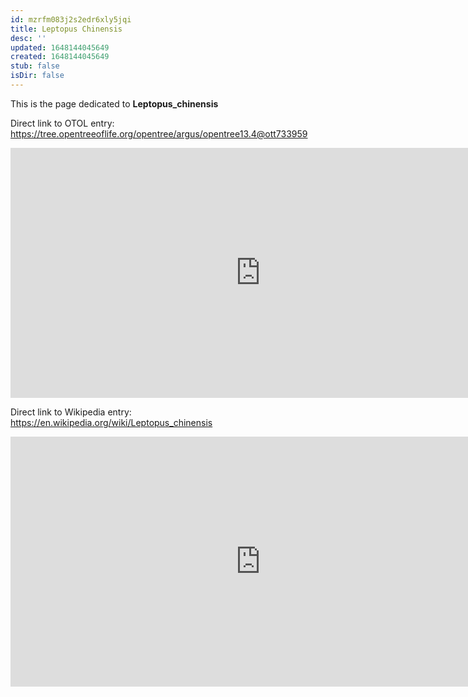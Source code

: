 ```yaml
---
id: mzrfm083j2s2edr6xly5jqi
title: Leptopus Chinensis
desc: ''
updated: 1648144045649
created: 1648144045649
stub: false
isDir: false
---
```

This is the page dedicated to **Leptopus_chinensis**


Direct link to OTOL entry: https://tree.opentreeoflife.org/opentree/argus/opentree13.4@ott733959



<html>
    <body>
    <iframe src="https://tree.opentreeoflife.org/opentree/argus/opentree13.4@ott733959"
    width="800" height="400" frameborder="0" allowfullscreen> </iframe>
    </body>
</html>
    


Direct link to Wikipedia entry: https://en.wikipedia.org/wiki/Leptopus_chinensis



<html>
    <body>
    <iframe src="https://en.wikipedia.org/wiki/Leptopus_chinensis"
    width="800" height="400" frameborder="0" allowfullscreen> </iframe>
    </body>
</html>
    
